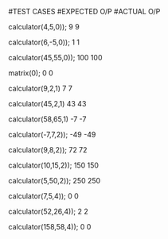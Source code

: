#TEST CASES                               #EXPECTED O/P                                                                             #ACTUAL O/P

calculator(4,5,0));                           9                                                                                         9

calculator(6,-5,0));                          1                                                                                         1

calculator(45,55,0));                         100                                                                                      100

matrix(0);                                     0                                                                                         0

calculator(9,2,1)                              7                                                                                         7

calculator(45,2,1)                            43                                                                                         43

calculator(58,65,1)                            -7                                                                                         -7
    
calculator(-7,7,2));                           -49                                                                                        -49
   
calculator(9,8,2));                             72                                                                                         72
    
calculator(10,15,2));                          150                                                                                        150 
    
calculator(5,50,2));                           250                                                                                        250
    
calculator(7,5,4));                            0                                                                                           0
   
calculator(52,26,4));                          2                                                                                           2
  
calculator(158,58,4));                          0                                                                                           0
